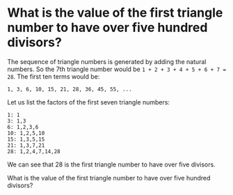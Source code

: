 # What is the value of the first triangle number to have over five hundred divisors?

The sequence of triangle numbers is generated by adding the natural numbers. So the 7th triangle number would be `1 + 2 + 3 + 4 + 5 + 6 + 7 = 28`. The first ten terms would be:

    1, 3, 6, 10, 15, 21, 28, 36, 45, 55, ...

Let us list the factors of the first seven triangle numbers:

    1: 1
    3: 1,3
    6: 1,2,3,6
    10: 1,2,5,10
    15: 1,3,5,15
    21: 1,3,7,21
    28: 1,2,4,7,14,28

We can see that 28 is the first triangle number to have over five divisors.

What is the value of the first triangle number to have over five hundred divisors?
